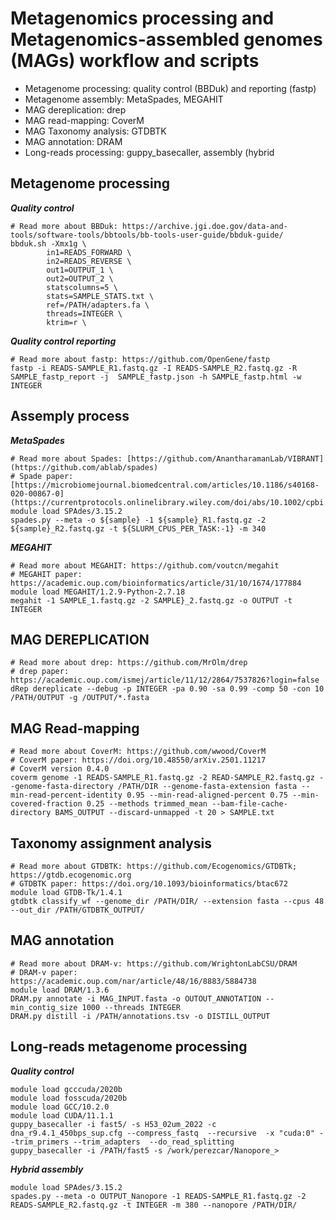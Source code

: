 # Metagenomics processing and Metagenomics-assembled genomes (MAGs) workflow and scripts
- Metagenome processing: quality control (BBDuk) and reporting (fastp)
- Metagenome assembly: MetaSpades, MEGAHIT
- MAG dereplication: drep
- MAG read-mapping: CoverM
- MAG Taxonomy analysis: GTDBTK
- MAG annotation: DRAM
- Long-reads processing: guppy_basecaller, assembly (hybrid

## Metagenome processing
**_Quality control_**
```
# Read more about BBDuk: https://archive.jgi.doe.gov/data-and-tools/software-tools/bbtools/bb-tools-user-guide/bbduk-guide/
bbduk.sh -Xmx1g \
        in1=READS_FORWARD \
        in2=READS_REVERSE \
        out1=OUTPUT_1 \
        out2=OUTPUT_2 \
        statscolumns=5 \
        stats=SAMPLE_STATS.txt \
        ref=/PATH/adapters.fa \
        threads=INTEGER \
        ktrim=r \
```
**_Quality control reporting_**
```
# Read more about fastp: https://github.com/OpenGene/fastp
fastp -i READS-SAMPLE_R1.fastq.gz -I READS-SAMPLE_R2.fastq.gz -R SAMPLE_fastp_report -j  SAMPLE_fastp.json -h SAMPLE_fastp.html -w INTEGER
```

## Assemply process
**_MetaSpades_**
```
# Read more about Spades: [https://github.com/AnantharamanLab/VIBRANT](https://github.com/ablab/spades)
# Spade paper: [https://microbiomejournal.biomedcentral.com/articles/10.1186/s40168-020-00867-0](https://currentprotocols.onlinelibrary.wiley.com/doi/abs/10.1002/cpbi.102)
module load SPAdes/3.15.2
spades.py --meta -o ${sample} -1 ${sample}_R1.fastq.gz -2 ${sample}_R2.fastq.gz -t ${SLURM_CPUS_PER_TASK:-1} -m 340
```

**_MEGAHIT_**
```
# Read more about MEGAHIT: https://github.com/voutcn/megahit
# MEGAHIT paper: https://academic.oup.com/bioinformatics/article/31/10/1674/177884
module load MEGAHIT/1.2.9-Python-2.7.18
megahit -1 SAMPLE_1.fastq.gz -2 SAMPLE}_2.fastq.gz -o OUTPUT -t INTEGER
```

## MAG DEREPLICATION 
```
# Read more about drep: https://github.com/MrOlm/drep
# drep paper: https://academic.oup.com/ismej/article/11/12/2864/7537826?login=false
dRep dereplicate --debug -p INTEGER -pa 0.90 -sa 0.99 -comp 50 -con 10 /PATH/OUTPUT -g /OUTPUT/*.fasta
```

## MAG Read-mapping
```
# Read more about CoverM: https://github.com/wwood/CoverM
# CoverM paper: https://doi.org/10.48550/arXiv.2501.11217
# CoverM version 0.4.0
coverm genome -1 READS-SAMPLE_R1.fastq.gz -2 READ-SAMPLE_R2.fastq.gz --genome-fasta-directory /PATH/DIR --genome-fasta-extension fasta --min-read-percent-identity 0.95 --min-read-aligned-percent 0.75 --min-covered-fraction 0.25 --methods trimmed_mean --bam-file-cache-directory BAMS_OUTPUT --discard-unmapped -t 20 > SAMPLE.txt
```

## Taxonomy assignment analysis
```
# Read more about GTDBTK: https://github.com/Ecogenomics/GTDBTk; https://gtdb.ecogenomic.org
# GTDBTK paper: https://doi.org/10.1093/bioinformatics/btac672
module load GTDB-Tk/1.4.1
gtdbtk classify_wf --genome_dir /PATH/DIR/ --extension fasta --cpus 48 --out_dir /PATH/GTDBTK_OUTPUT/
```

## MAG annotation
```
# Read more about DRAM-v: https://github.com/WrightonLabCSU/DRAM
# DRAM-v paper: https://academic.oup.com/nar/article/48/16/8883/5884738
module load DRAM/1.3.6
DRAM.py annotate -i MAG_INPUT.fasta -o OUTOUT_ANNOTATION --min_contig_size 1000 --threads INTEGER
DRAM.py distill -i /PATH/annotations.tsv -o DISTILL_OUTPUT
```

## Long-reads metagenome processing
**_Quality control_**
```
module load gcccuda/2020b
module load fosscuda/2020b
module load GCC/10.2.0
module load CUDA/11.1.1
guppy_basecaller -i fast5/ -s H53_02um_2022 -c dna_r9.4.1_450bps_sup.cfg --compress_fastq  --recursive  -x "cuda:0" --trim_primers --trim_adapters  --do_read_splitting
guppy_basecaller -i /PATH/fast5 -s /work/perezcar/Nanopore_>
```

**_Hybrid assembly_**
```
module load SPAdes/3.15.2
spades.py --meta -o OUTPUT_Nanopore -1 READS-SAMPLE_R1.fastq.gz -2 READS-SAMPLE_R2.fastq.gz -t INTEGER -m 380 --nanopore /PATH/DIR/
```



